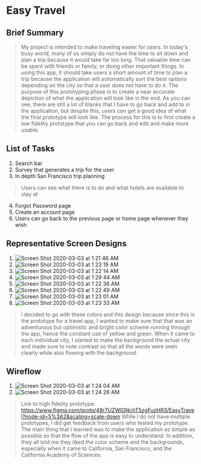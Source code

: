 # Easy Travel

## Brief Summary
> My project is intended to make traveling easier for users. In today's busy world, many of us simply do not have the time to sit down and plan a trip because it would take far too long. That valuable time can be spent with friends or family, or doing other important things. In using this app, it should take users a short amount of time to plan a trip because the application will automatically sort the best options depending on the city so that a user does not have to do it. The purpose of this prototyping phase is to create a near accurate depiction of what the application will look like in the end. As you can see, there are still a lot of blanks that I have to go back and add to in the application, but despite this, users can get a good idea of what the final prototype will look like. The process for this is to first create a low fidelity prototype that you can go back and edit and make more usable.

## List of Tasks
1. Search bar
2. Survey that generates a trip for the user
3. In depth San Francisco trip planning
  > Users can see what there is to do and what hotels are available to stay at
4. Forgot Password page
5. Create an account page
6. Users can go back to the previous page or home page whenever they wish

## Representative Screen Designs
1. ![Screen Shot 2020-03-03 at 1 21 46 AM](https://user-images.githubusercontent.com/59623119/75761769-7c8feb80-5cee-11ea-897b-707ae306f876.png)
2. ![Screen Shot 2020-03-03 at 1 23 19 AM](https://user-images.githubusercontent.com/59623119/75761774-7e59af00-5cee-11ea-903b-1a1c998e8930.png)
3. ![Screen Shot 2020-03-03 at 1 22 14 AM](https://user-images.githubusercontent.com/59623119/75761785-81ed3600-5cee-11ea-996a-ab4ab78643f9.png)
4. ![Screen Shot 2020-03-03 at 1 29 44 AM](https://user-images.githubusercontent.com/59623119/75761790-844f9000-5cee-11ea-99c1-bd87b25bb0c0.png)
5. ![Screen Shot 2020-03-03 at 1 22 36 AM](https://user-images.githubusercontent.com/59623119/75761801-89144400-5cee-11ea-857e-064198f6504f.png)
6. ![Screen Shot 2020-03-03 at 1 22 49 AM](https://user-images.githubusercontent.com/59623119/75761796-874a8080-5cee-11ea-9ae1-c2a8f822b0c5.png)
7. ![Screen Shot 2020-03-03 at 1 23 01 AM](https://user-images.githubusercontent.com/59623119/75761807-8b769e00-5cee-11ea-8b83-b908cbab6e6d.png)
8. ![Screen Shot 2020-03-03 at 1 23 33 AM](https://user-images.githubusercontent.com/59623119/75761811-8d406180-5cee-11ea-987d-0af0c8a1bdad.png)

> I decided to go with these colors and this design because since this is the prototype for a travel app, I wanted to make sure that that was an adventurous but optimistic and bright color scheme running through the app, hence the constant use of yellow and green. When it came to each individual city, I started to make the background the actual city and made sure to note contrast so that all the words were seen clearly while also flowing with the background. 

## Wireflow
1. ![Screen Shot 2020-03-03 at 1 24 04 AM](https://user-images.githubusercontent.com/59623119/75761964-d1336680-5cee-11ea-98fb-8338b9f688b3.png)
2. ![Screen Shot 2020-03-03 at 1 24 26 AM](https://user-images.githubusercontent.com/59623119/75761968-d2fd2a00-5cee-11ea-9d94-8a8713cab336.png)
> Link to high fidelity prototype: https://www.figma.com/proto/48r7UZWlGNchT5zgFuzHR3/EasyTravel?node-id=5%3A2&scaling=scale-down
> While I do not have multiple prototypes, I did get feedback from users who tested my prototype. The main thing that I learned was to make the application as simple as possible so that the flow of the app is easy to understand. In addition, they all told me they liked the color scheme and the backgrounds, especially when it came to California, San Francisco, and the California Academy of Sciences. 
